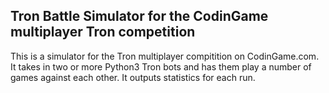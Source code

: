## Tron Battle Simulator for the CodinGame multiplayer Tron competition ##
This is a simulator for the Tron multiplayer compitition on CodinGame.com.  It takes in two or more Python3 Tron bots and has them play a number of games against each other.  It outputs statistics for each run.
